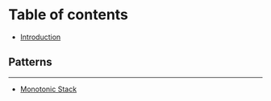 # Table of contents

* [Introduction](README.md)

## Patterns

---

* [Monotonic Stack](monotonic-stack.md)

